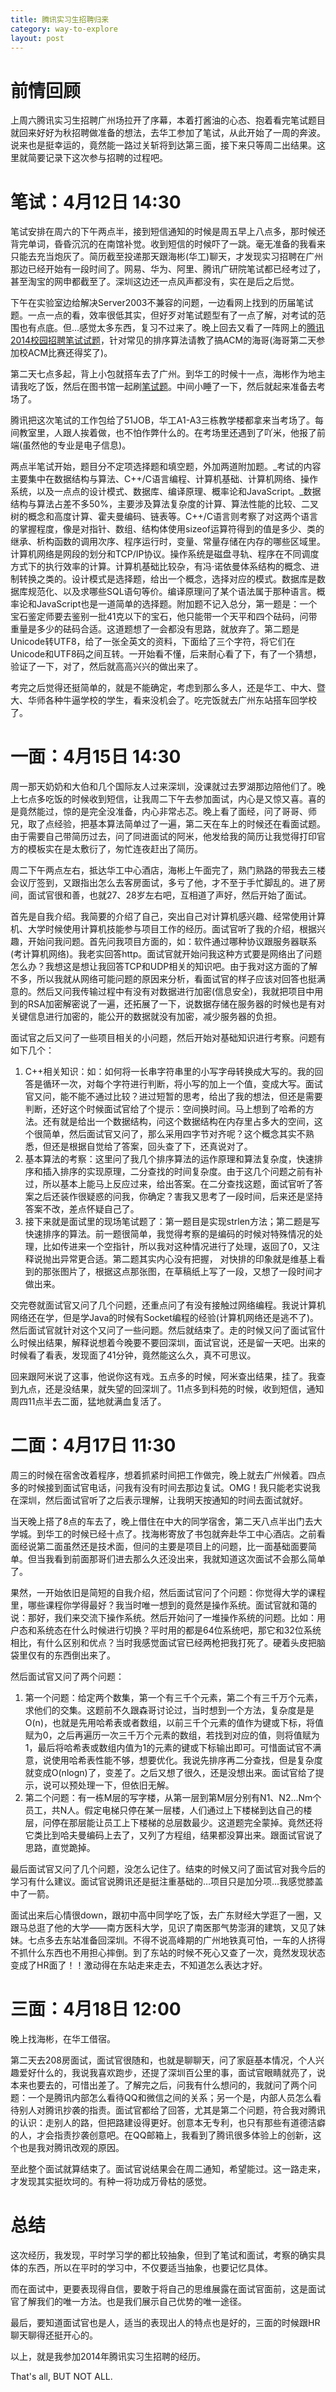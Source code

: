 ```yaml
---
title: 腾讯实习生招聘归来
category: way-to-explore
layout: post
---
```


# 前情回顾

上周六腾讯实习生招聘广州场拉开了序幕，本着打酱油的心态、抱着看完笔试题目就回来好好为秋招聘做准备的想法，去华工参加了笔试，从此开始了一周的奔波。说来也是挺幸运的，竟然能一路过关斩将到达第三面，接下来只等周二出结果。这里就简要记录下这次参与招聘的过程吧。

# 笔试：4月12日 14:30

笔试安排在周六的下午两点半，接到短信通知的时候是周五早上八点多，那时候还背完单词，昏昏沉沉的在南馆补觉。收到短信的时候吓了一跳。毫无准备的我看来只能去充当炮灰了。简历截至投递那天跟海彬(华工)聊天，才发现实习招聘在广州那边已经开始有一段时间了。网易、华为、阿里、腾讯广研院笔试都已经考过了，甚至淘宝的网申都截至了。深圳这边还一点风声都没有，实在是后之后觉。

下午在实验室边给解决Server2003不兼容的问题，一边看网上找到的历届笔试题。一点一点的看，效率很低其实，但好歹对笔试题型有了一点了解，对考试的范围也有点底。但…感觉太多东西，复习不过来了。晚上回去又看了一阵网上的[腾讯2014校园招聘笔试试题](http://blog.csdn.net/hustcqb/article/details/12220549)，针对常见的排序算法请教了搞ACM的海哥(海哥第二天参加校ACM比赛还得奖了)。

第二天七点多起，背上小包就搭车去了广州。到华工的时候十一点，海彬作为地主请我吃了饭，然后在图书馆一起刷[笔试题](http://www.cnblogs.com/xiaoxuetu/archive/2013/04/20/3032811.html)。中间小睡了一下，然后就起来准备去考场了。

腾讯把这次笔试的工作包给了51JOB，华工A1-A3三栋教学楼都拿来当考场了。每间教室里，人跟人挨着做，也不怕作弊什么的。在考场里还遇到了吖米，他报了前端(虽然他的专业是电子信息)。

两点半笔试开始，题目分不定项选择题和填空题，外加两道附加题。_考试的内容主要集中在数据结构与算法、C++/C语言编程、计算机基础、计算机网络、操作系统，以及一点点的设计模式、数据库、编译原理、概率论和JavaScript。_数据结构与算法占差不多50%，主要涉及算法复杂度的计算、算法性能的比较、二叉树的概念和高度计算、霍夫曼编码、链表等。C++/C语言则考察了对这两个语言的掌握程度，像是对指针、数组、结构体使用sizeof运算符得到的值是多少、类的继承、析构函数的调用次序、程序运行时，变量、常量存储在内存的哪些区域里。计算机网络是网段的划分和TCP/IP协议。操作系统是磁盘寻轨、程序在不同调度方式下的执行效率的计算。计算机基础比较杂，有冯·诺依曼体系结构的概念、进制转换之类的。设计模式是选择题，给出一个概念，选择对应的模式。数据库是数据库规范化、以及求哪些SQL语句等价。编译原理问了某个语法属于那种语言。概率论和JavaScript也是一道简单的选择题。附加题不记入总分，第一题是：一个宝石鉴定师要去鉴别一批41克以下的宝石，他只能带一个天平和四个砝码，问带重量是多少的砝码合适。这道题想了一会都没有思路，就放弃了。第二题是Unicode转UTF8，给了一张全英文的资料，下面给了三个字符，将它们在Unicode和UTF8码之间互转。一开始看不懂，后来耐心看了下，有了一个猜想，验证了一下，对了，然后就高高兴兴的做出来了。

考完之后觉得还挺简单的，就是不能确定，考虑到那么多人，还是华工、中大、暨大、华师各种牛逼学校的学生，看来没机会了。吃完饭就去广州东站搭车回学校了。

# 一面：4月15日 14:30

周一那天奶奶和大伯和几个国际友人过来深圳，没课就过去罗湖那边陪他们了。晚上七点多吃饭的时候收到短信，让我周二下午去参加面试，内心是又惊又喜。喜的是竟然能过，惊的是完全没准备，内心非常忐忑。晚上看了面经，问了哥哥、师兄，取了点经验，把基本算法简单过了一遍，第二天在车上的时候还在看面试题。由于需要自己带简历过去，问了同进面试的阿米，他发给我的简历让我觉得打印官方的模板实在是太敷衍了，匆忙连夜赶出了简历。

周二下午两点左右，抵达华工中心酒店，海彬上午面完了，熟门熟路的带我去三楼会议厅签到，又跟指出怎么去客房面试，多亏了他，才不至于手忙脚乱的。进了房间，面试官很和善，也就27、28岁左右吧，互相道了声好，然后开始了面试。

首先是自我介绍。我简要的介绍了自己，突出自己对计算机感兴趣、经常使用计算机、大学时候使用计算机技能参与项目工作的经历。面试官听了我的介绍，根据兴趣，开始问我问题。首先问我项目方面的，如：软件通过哪种协议跟服务器联系(考计算机网络)。我老实回答http。面试官就开始问我这种方式要是网络出了问题怎么办？我想这是想让我回答TCP和UDP相关的知识吧。由于我对这方面的了解不多，所以我就从网络可能问题的原因来分析，看面试官的样子应该对回答也挺满意的。然后又问我传输过程中有没有对数据进行加密(信息安全)，我就把项目中用到的RSA加密解密说了一遍，还拓展了一下，说数据存储在服务器的时候也是有对关键信息进行加密的，能公开的数据就没有加密，减少服务器的负担。

面试官之后又问了一些项目相关的小问题，然后开始对基础知识进行考察。问题有如下几个：

1. C++相关知识：如：如何将一长串字符串里的小写字母转换成大写的。我的回答是循环一次，对每个字符进行判断，将小写的加上一个值，变成大写。面试官又问，能不能不通过比较？进过短暂的思考，给出了我的想法，但还是需要判断，还好这个时候面试官给了个提示：空间换时间。马上想到了哈希的方法。还有就是给出一个数据结构，问这个数据结构在内存里占多大的空间，这个很简单，然后面试官又问了，那么采用四字节对齐呢？这个概念其实不熟悉，但还是根据自觉给了答案，回头查了下，还真说对了。
2. 基本算法的考察：这里问了我几个排序算法的运作原理和算法复杂度，快速排序和插入排序的实现原理，二分查找的时间复杂度。由于这几个问题之前有补过，所以基本上能马上反应过来，给出答案。在二分查找这题，面试官听了答案之后还装作很疑惑的问我，你确定？害我又思考了一段时间，后来还是坚持答案不改，差点怀疑自己了。
3. 接下来就是面试里的现场笔试题了：第一题目是实现strlen方法；第二题是写快速排序的算法。前一题很简单，我觉得考察的是编码的时候对特殊情况的处理，比如传进来一个空指针，所以我对这种情况进行了处理，返回了0，又注释说抛出异常更合适。第二题其实内心没有把握， 对快排的印象就是维基上看到的那张图片了，根据这点那张图，在草稿纸上写了一段，又想了一段时间才做出来。

交完卷就面试官又问了几个问题，还重点问了有没有接触过网络编程。我说计算机网络还在学，但是学Java的时候有Socket编程的经验(计算机网络还是逃不了)。然后面试官就针对这个又问了一些问题。然后就结束了。走的时候又问了面试官什么时候出结果，解释说想着今晚要不要回深圳，面试官说，还是留一天吧。出来的时候看了看表，发现面了41分钟，竟然能这么久，真不可思议。

回来跟阿米说了这事，他说你这有戏。五点多的时候，阿米查出结果，挂了。我查到九点，还是没结果，就失望的回深圳了。11点多到科苑的时候，收到短信，通知周四11点半去二面，猛地就满血复活了。

# 二面：4月17日 11:30

周三的时候在宿舍改着程序，想着抓紧时间把工作做完，晚上就去广州候着。四点多的时候接到面试官电话，问我有没有时间去那边复试。OMG！我只能老实说我在深圳，然后面试官听了之后表示理解，让我明天按通知的时间去面试就好。

当天晚上搭了8点的车去了，晚上借住在中大的同学宿舍，第二天八点半出门去大学城。到华工的时候已经十点了。找海彬寄放了书包就奔赴华工中心酒店。之前看面经说第二面虽然还是技术面，但问的主要是项目上的问题，比一面基础面要简单。但当我看到前面那哥们进去那么久还没出来，我就知道这次面试不会那么简单了。

果然，一开始依旧是简短的自我介绍，然后面试官问了个问题：你觉得大学的课程里，哪些课程你学得最好？我当时唯一想到的竟然是操作系统。面试官就和蔼的说：那好，我们来交流下操作系统。然后开始问了一堆操作系统的问题。比如：用户态和系统态在什么时候进行切换？平时用的都是64位系统吧，那它和32位系统相比，有什么区别和优点？当时我感觉面试官已经两枪把我打死了。硬着头皮把脑袋里仅有的东西倒出来了。

然后面试官又问了两个问题：

1. 第一个问题：给定两个数集，第一个有三千个元素，第二个有三千万个元素，求他们的交集。这题前不久跟森哥讨论过，当时想到一个方法，复杂度是是O(n)，也就是先用哈希表或者数组，以前三千个元素的值作为键或下标，将值赋为0，之后再遍历一次三千万个元素的数组，若找到对应的值，则将值赋为1，最后将哈希表或数组内值为1的元素的键或下标输出即可。可惜面试官不满意，说使用哈希表性能不够，想要优化。我说先排序再二分查找，但是复杂度就变成O(nlogn)了，变差了。之后又想了很久，还是没想出来。面试官给了提示，说可以预处理一下，但依旧无解。
2. 第二个问题：有一栋M层的写字楼，从第一层到第M层分别有N1、N2…Nm个员工，共N人。假定电梯只停在某一层楼，人们通过上下楼梯到达自己的楼层，问停在那层能让员工上下楼梯的总层数最少。这道题完全蒙掉。竟然还将它类比到哈夫曼编码上去了，又列了方程组，结果都没算出来。跟面试官说了思路，直觉跪掉。

最后面试官又问了几个问题，没怎么记住了。结束的时候又问了面试官对我今后的学习有什么建议。面试官说腾讯还是挺注重基础的…项目只是加分项…我感觉膝盖中了一箭。

面试出来后心情很down，跟初中高中同学吃了饭，去广东财经大学逛了一圈，又跟马总逛了他的大学——南方医科大学，见识了南医那气势澎湃的建筑，又见了妹妹。七点多去东站准备回深圳。不得不说高峰期的广州地铁真可怕，一车的人挤得不抓什么东西也不用担心摔倒。到了东站的时候不死心又查了一次，竟然发现状态变成了HR面了！！激动得在东站走来走去，不知道怎么表达才好。

# 三面：4月18日 12:00

晚上找海彬，在华工借宿。

第二天去208房面试，面试官很随和，也就是聊聊天，问了家庭基本情况，个人兴趣爱好什么的，我说我喜欢跑步，还提了深圳百公里的事，面试官眼睛就亮了，说本来也要去的，可惜出差了。了解完之后，问我有什么想问的，我就问了两个问题：一个是腾讯内部怎么看待QQ和微信之间的关系；另一个是，内部人员怎么看待别人对腾讯抄袭的指责。面试官都给了回答，尤其是第二个问题，符合我对腾讯的认识：走别人的路，但把路建设得更好。创意本无专利，也只有那些有道德洁癖的人，才会指责抄袭创意吧。在QQ邮箱上，我看到了腾讯很多体验上的创新，这个也是我对腾讯改观的原因。

至此整个面试就算结束了。面试官说结果会在周二通知，希望能过。这一路走来，才发现其实挺坎坷的。有种一将功成万骨枯的感觉。

# 总结

这次经历，我发现，平时学习学的都比较抽象，但到了笔试和面试，考察的确实具体的东西，所以在平时的学习中，不仅要适当抽象，也要记忆具体。

而在面试中，更要表现得自信，要敢于将自己的思维展露在面试官面前，这是面试官了解我们的唯一方法。也是我们展示自己优势的唯一途径。

最后，要知道面试官也是人，适当的表现出人的特点也是好的，三面的时候跟HR聊天聊得还挺开心的。

以上，就是我参加2014年腾讯实习生招聘的经历。

That's all, BUT NOT ALL.
